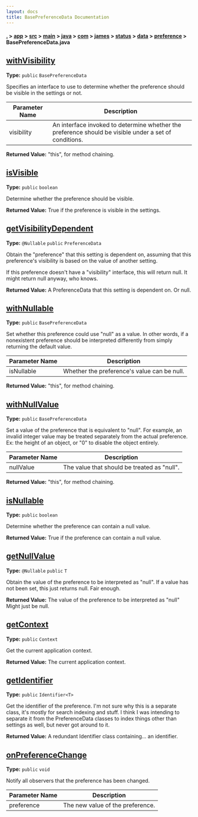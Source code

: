 ```yaml
---
layout: docs
title: BasePreferenceData Documentation
---
```

#### [.](./../../../../../../../../../index) > [app](./../../../../../../../../index) > [src](./../../../../../../../index) > [main](./../../../../../../index) > [java](./../../../../../index) > [com](./../../../../index) > [james](./../../../index) > [status](./../../index) > [data](./../index) > [preference](./index) > **BasePreferenceData.java**

## [withVisibility](https://github.com/fennifith/Status/blob/master/app/src/main/java/com/james/status/data/preference/BasePreferenceData.java#L55)

**Type:** `public` `BasePreferenceData`

Specifies an interface to use to determine whether the preference should 
be visible in the settings or not. 





|Parameter Name|Description|
|-----|-----|
|visibility|An interface invoked to determine whether the preference should be visible under a set of conditions.|


**Returned Value:** "this", for method chaining.  








## [isVisible](https://github.com/fennifith/Status/blob/master/app/src/main/java/com/james/status/data/preference/BasePreferenceData.java#L69)

**Type:** `public` `boolean`

Determine whether the preference should be visible. 






**Returned Value:** True if the preference is visible in the settings.  








## [getVisibilityDependent](https://github.com/fennifith/Status/blob/master/app/src/main/java/com/james/status/data/preference/BasePreferenceData.java#L81)

**Type:** `@Nullable` `public` `PreferenceData`

Obtain the "preference" that this setting is dependent on, assuming that 
this preference's visibility is based on the value of another setting. 

If this preference doesn't have a "visibility" interface, this will return 
null. It might return null anyway, who knows. 






**Returned Value:** A PreferenceData that this setting is dependent on. Or null.  








## [withNullable](https://github.com/fennifith/Status/blob/master/app/src/main/java/com/james/status/data/preference/BasePreferenceData.java#L95)

**Type:** `public` `BasePreferenceData`

Set whether this preference could use "null" as a value. In other words, if 
a nonexistent preference should be interpreted differently from simply 
returning the default value. 





|Parameter Name|Description|
|-----|-----|
|isNullable|Whether the preference's value can be null.|


**Returned Value:**  "this", for method chaining.  








## [withNullValue](https://github.com/fennifith/Status/blob/master/app/src/main/java/com/james/status/data/preference/BasePreferenceData.java#L113)

**Type:** `public` `BasePreferenceData`

Set a value of the preference that is equivalent to "null". For example, 
an invalid integer value may be treated separately from the actual preference. 
Ex: the height of an object, or "0" to disable the object entirely. 





|Parameter Name|Description|
|-----|-----|
|nullValue|The value that should be treated as "null".|


**Returned Value:**  "this", for method chaining.  








## [isNullable](https://github.com/fennifith/Status/blob/master/app/src/main/java/com/james/status/data/preference/BasePreferenceData.java#L127)

**Type:** `public` `boolean`

Determine whether the preference can contain a null value. 






**Returned Value:** True if the preference can contain a null value.  








## [getNullValue](https://github.com/fennifith/Status/blob/master/app/src/main/java/com/james/status/data/preference/BasePreferenceData.java#L136)

**Type:** `@Nullable` `public` `T`

Obtain the value of the preference to be interpreted as "null". If a value 
has not been set, this just returns null. Fair enough. 






**Returned Value:** The value of the preference to be interpreted as "null" Might just be null.  








## [getContext](https://github.com/fennifith/Status/blob/master/app/src/main/java/com/james/status/data/preference/BasePreferenceData.java#L148)

**Type:** `public` `Context`

Get the current application context. 






**Returned Value:** The current application context.  








## [getIdentifier](https://github.com/fennifith/Status/blob/master/app/src/main/java/com/james/status/data/preference/BasePreferenceData.java#L157)

**Type:** `public` `Identifier<T>`

Get the identifier of the preference. I'm not sure why this 
is a separate class, it's mostly for search indexing and stuff. 
I think I was intending to separate it from the PreferenceData 
classes to index things other than settings as well, but never 
got around to it. 






**Returned Value:** A redundant Identifier class containing... an identifier.  








## [onPreferenceChange](https://github.com/fennifith/Status/blob/master/app/src/main/java/com/james/status/data/preference/BasePreferenceData.java#L221)

**Type:** `public` `void`

Notify all observers that the preference has been changed. 





|Parameter Name|Description|
|-----|-----|
|preference|The new value of the preference.  |








